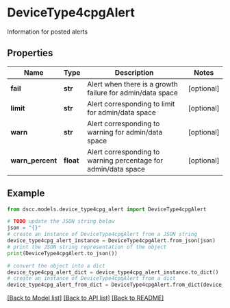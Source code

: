 # DeviceType4cpgAlert

Information for posted alerts

## Properties

Name | Type | Description | Notes
------------ | ------------- | ------------- | -------------
**fail** | **str** | Alert when there is a growth failure for admin/data space | [optional] 
**limit** | **str** | Alert corresponding to limit for admin/data space | [optional] 
**warn** | **str** | Alert corresponding to warning for admin/data space | [optional] 
**warn_percent** | **float** | Alert corresponding to warning percentage for admin/data space | [optional] 

## Example

```python
from dscc.models.device_type4cpg_alert import DeviceType4cpgAlert

# TODO update the JSON string below
json = "{}"
# create an instance of DeviceType4cpgAlert from a JSON string
device_type4cpg_alert_instance = DeviceType4cpgAlert.from_json(json)
# print the JSON string representation of the object
print(DeviceType4cpgAlert.to_json())

# convert the object into a dict
device_type4cpg_alert_dict = device_type4cpg_alert_instance.to_dict()
# create an instance of DeviceType4cpgAlert from a dict
device_type4cpg_alert_from_dict = DeviceType4cpgAlert.from_dict(device_type4cpg_alert_dict)
```
[[Back to Model list]](../README.md#documentation-for-models) [[Back to API list]](../README.md#documentation-for-api-endpoints) [[Back to README]](../README.md)


